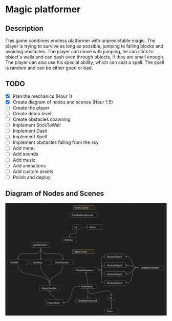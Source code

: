 # Magic platformer

## Description

This game combines endless platformer with unpredictable magic. The player is trying to survive as long as possible, jumping to falling blocks and avoiding obstacles. The player can move with jumping, he can stick to object's walls and can dash even through objects, if they are small enough. The player can also use his special ability, which can cast a spell. The spell is random and can be either good or bad.

## TODO

- [x] Plan the mechanics (Hour 1)
- [x] Create diagram of nodes and scenes (Hour 1.5)
- [ ] Create the player
- [ ] Create demo level
- [ ] Create obstacles spawning
- [ ] Implement StickToWall
- [ ] Implement Dash
- [ ] Implement Spell
- [ ] Implement obstacles falling from the sky
- [ ] Add menu
- [ ] Add sounds
- [ ] Add music
- [ ] Add animations
- [ ] Add custom assets
- [ ] Polish and deploy

## Diagram of Nodes and Scenes
![Alt text](images/image.png)